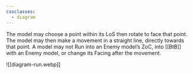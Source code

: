 ```yaml
---
cssclasses:
  - diagram
---
```

The model may choose a point within its LoS then rotate to face that point. The model may then make a movement in a straight line, directly towards that point.
A model may not Run into an Enemy model’s ZoC, into [[BtB]] with an Enemy model, or change its Facing after the movement.

![[diagram-run.webp]]